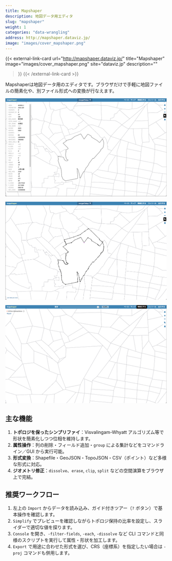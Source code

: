 ```yaml
---
title: Mapshaper
description: 地図データ用エディタ
slug: "mapshaper"
weight: 1
categories: "data-wrangling"
address: http://mapshaper.dataviz.jp/
image: "images/cover_mapshaper.png"
---
```


{{< external-link-card
    url="http://mapshaper.dataviz.jp/"
    title="Mapshaper"
    image="images/cover_mapshaper.png"
    site="dataviz.jp"
    description=""
>}}
{{< /external-link-card >}}


Mapshaperは地図データ用のエディタです。ブラウザだけで手軽に地図ファイルの簡素化や、別ファイル形式への変換が行なえます。

![](images/screen_01.png)

![](images/screen_02.png)

![](images/screen_03.png)


## 主な機能

1. **トポロジを保ったシンプリファイ**：Visvalingam-Whyatt アルゴリズム等で形状を簡素化しつつ位相を維持します。
2. **属性操作**：列の削除・フィールド追加・`group` による集計などをコマンドライン／GUI から実行可能。
3. **形式変換**：Shapefile・GeoJSON・TopoJSON・CSV（ポイント）など多様な形式に対応。
4. **ジオメトリ修正**：`dissolve`、`erase`, `clip`, `split` などの空間演算をブラウザ上で完結。

## 推奨ワークフロー

1. 左上の `Import` からデータを読み込み、ガイド付きツアー（`?` ボタン）で基本操作を確認します。
2. `Simplify` でプレビューを確認しながらトポロジ保持の比率を設定し、スライダーで適切な値を探ります。
3. `Console` を開き、`-filter-fields`, `-each`, `-dissolve` など CLI コマンドと同様のスクリプトを実行して属性・形状を加工します。
4. `Export` で用途に合わせた形式を選び、CRS（座標系）を指定したい場合は `-proj` コマンドも併用します。

